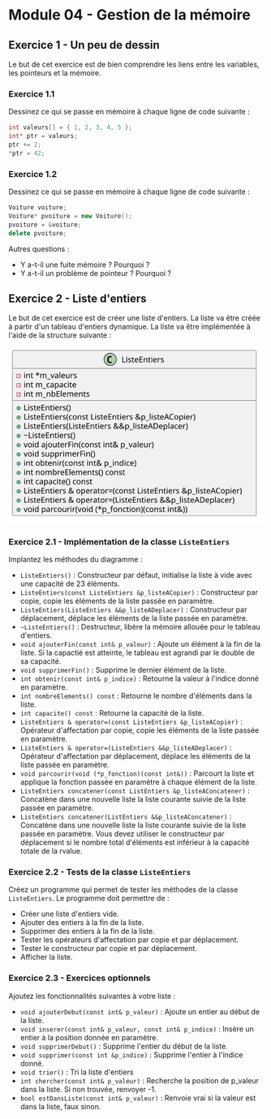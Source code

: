 # Module 04 - Gestion de la mémoire

## Exercice 1 - Un peu de dessin

Le but de cet exercice est de bien comprendre les liens entre les variables, les pointeurs et la mémoire.

### Exercice 1.1

Dessinez ce qui se passe en mémoire à chaque ligne de code suivante :

```cpp
int valeurs[] = { 1, 2, 3, 4, 5 };
int* ptr = valeurs;
ptr += 2;
*ptr = 42;
```

### Exercice 1.2

Dessinez ce qui se passe en mémoire à chaque ligne de code suivante :

```cpp
Voiture voiture;
Voiture* pvoiture = new Voiture();
pvoiture = &voiture;
delete pvoiture;
```

Autres questions :

- Y a-t-il une fuite mémoire ? Pourquoi ?
- Y a-t-il un problème de pointeur ? Pourquoi ?

## Exercice 2 - Liste d'entiers

Le but de cet exercice est de créer une liste d'entiers. La liste va être créée à partir d'un tableau d'entiers dynamique. La liste va être implémentée à l'aide de la structure suivante :

![Liste](../images/Module04_GestionMemoire/diag/listeEntiers/listeEntiers.svg)

### Exercice 2.1 - Implémentation de la classe `ListeEntiers`

Implantez les méthodes du diagramme :

- `ListeEntiers()` : Constructeur par défaut, initialise la liste à vide avec une capacité de 23 éléments.
- `ListeEntiers(const ListeEntiers &p_listeACopier)` : Constructeur par copie, copie les éléments de la liste passée en paramètre.
- `ListeEntiers(ListeEntiers &&p_listeADeplacer)` : Constructeur par déplacement, déplace les éléments de la liste passée en paramètre.
- `~ListeEntiers()` : Destructeur, libère la mémoire allouée pour le tableau d'entiers.
- `void ajouterFin(const int& p_valeur)` : Ajoute un élément à la fin de la liste. Si la capactié est atteinte, le tableau est agrandi par le double de sa capacité.
- `void supprimerFin()` : Supprime le dernier élément de la liste.
- `int obtenir(const int& p_indice)` : Retourne la valeur à l'indice donné en paramètre.
- `int nombreElements() const` : Retourne le nombre d'éléments dans la liste.
- `int capacite() const` : Retourne la capacité de la liste.
- `ListeEntiers & operator=(const ListeEntiers &p_listeACopier)` : Opérateur d'affectation par copie, copie les éléments de la liste passée en paramètre.
- `ListeEntiers & operator=(ListeEntiers &&p_listeADeplacer)` : Opérateur d'affectation par déplacement, déplace les éléments de la liste passée en paramètre.
- `void parcourir(void (*p_fonction)(const int&))` : Parcourt la liste et applique la fonction passée en paramètre à chaque élément de la liste.
- `ListeEntiers concatener(const ListEntiers &p_listeAConcatener)` : Concatène dans une nouvelle liste la liste courante suivie de la liste passée en paramètre.
- `ListeEntiers concatener(ListEntiers &&p_listeAConcatener)` : Concatène dans une nouvelle liste la liste courante suivie de la liste passée en paramètre. Vous devez utiliser le constructeur par déplacement si le nombre total d'éléments est inférieur à la capacité totale de la rvalue.

### Exercice 2.2 - Tests de la classe `ListeEntiers`

Créez un programme qui permet de tester les méthodes de la classe `ListeEntiers`. Le programme doit permettre de :

- Créer une liste d'entiers vide.
- Ajouter des entiers à la fin de la liste.
- Supprimer des entiers à la fin de la liste.
- Tester les opérateurs d'affectation par copie et par déplacement.
- Tester le constructeur par copie et par déplacement.
- Afficher la liste.

### Exercice 2.3 - Exercices optionnels

Ajoutez les fonctionnalités suivantes à votre liste :

- `void ajouterDebut(const int& p_valeur)` : Ajoute un entier au début de la liste.
- `void inserer(const int& p_valeur, const int& p_indice)` : Insère un entier à la position donnée en paramètre.
- `void supprimerDebut()` : Supprime l'entier du début de la liste.
- `void supprimer(const int &p_indice)` : Supprime l'entier à l'indice donné.
- `void trier()` : Tri la liste d'entiers
- `int chercher(const int& p_valeur)` : Recherche la position de p_valeur dans la liste. Si non trouvée, renvoyer -1.
- `bool estDansListe(const int& p_valeur)` : Renvoie vrai si la valeur est dans la liste, faux sinon.
